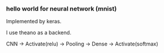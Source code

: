
### hello world for neural network (mnist)

Implemented by keras.

I use theano as a backend.

CNN -> Activate(relu) -> Pooling -> Dense -> Activate(softmax)
